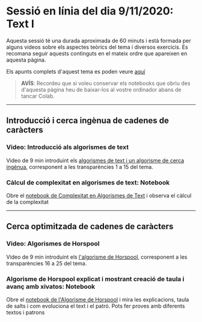 # Sessió en línia del dia 9/11/2020: Text I

Aquesta sessió té una durada aproximada de 60 minuts i està formada per alguns videos sobre els aspectes teòrics del tema i diversos exercicis. 
Es recomana seguir aquests continguts en el mateix ordre que apareixen en aquesta pàgina.

Els apunts complets d'aquest tema es poden veure [aquí](https://algorismica2020.github.io/slides/text.html)  

> **AVÍS**: Recordeu que si voleu conservar els notebooks que obriu des d'aquesta pàgina heu de baixar-los al vostre ordinador abans de tancar Colab.


---
## Introducció i cerca ingènua de cadenes de caràcters

### Video: Introducció als algorismes de text

Video de 9 min introduint els [algorismes de text i un algorisme de cerca ingènua](https://campusvirtual.ub.edu/pluginfile.php/3335992/mod_resource/content/3/T3-1-TextIntroiComplexitat/T3-1-TextIntroiComplexitat_player.html), corresponent a les transparències 1 a 15 del tema.

### Càlcul de complexitat en algorismes de text: Notebook

Obre el [notebook de Complexitat en Algorismes de Text](https://colab.research.google.com/github/algorismica2020/algorismica2020.github.io/blob/master/notebookscolab/ComplexitatText.ipynb) i observa el càlcul de la complexitat

---
## Cerca optimitzada de cadenes de caràcters

### Video: Algorismes de Horspool

Video de 9 min introduint els [l'algorisme de Horspool](https://campusvirtual.ub.edu/pluginfile.php/3339445/mod_resource/content/2/T3-2-Text-CercaAvancada/T3-2-Text-CercaAvancada.html), corresponent a les transparències 16 a 25 del tema.

### Algorisme de Horspool explicat i mostrant creació de taula i avanç amb xivatos: Notebook

Obre el [notebook de l'Algorisme de Horspool](https://colab.research.google.com/github/algorismica2020/algorismica2020.github.io/blob/master/notebookscolab/Horspool.ipynb) i mira les explicacions, taula de salts i com evoluciona el text i el patró. Pots fer proves amb diferents textos i patrons

